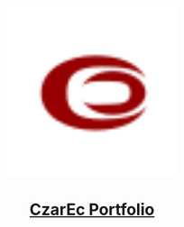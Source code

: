 <div style="width:100%" align="center">
  <img src="assets/crescent.svg" style="max-height:500px;min-height:300px;width:100%margin:0 auto;height:100%">
</div>
<div align="center">

  # [CzarEc Portfolio](https://czar-ec.github.io/)

</div>